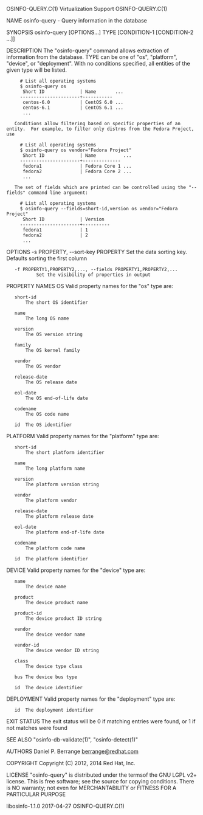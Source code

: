 OSINFO-QUERY.C(1)                                                                           Virtualization Support                                                                          OSINFO-QUERY.C(1)



NAME
       osinfo-query - Query information in the database

SYNOPSIS
       osinfo-query [OPTIONS...] TYPE [CONDITION-1 [CONDITION-2 ...]]

DESCRIPTION
       The "osinfo-query" command allows extraction of information from the database. TYPE can be one of "os", "platform", "device", or "deployment". With no conditions specified, all entities of the given
       type will be listed.

         # List all operating systems
         $ osinfo-query os
          Short ID             | Name       ...
         ----------------------+-----------
          centos-6.0           | CentOS 6.0 ...
          centos-6.1           | CentOS 6.1 ...
          ...

       Conditions allow filtering based on specific properties of an entity.  For example, to filter only distros from the Fedora Project, use

         # List all operating systems
         $ osinfo-query os vendor="Fedora Project"
          Short ID             | Name          ...
         ----------------------+--------------
          fedora1              | Fedora Core 1 ...
          fedora2              | Fedora Core 2 ...
          ...

       The set of fields which are printed can be controlled using the "--fields" command line argument:

         # List all operating systems
         $ osinfo-query --fields=short-id,version os vendor="Fedora Project"
          Short ID             | Version
         ----------------------+----------
          fedora1              | 1
          fedora2              | 2
          ...

OPTIONS
       -s PROPERTY, --sort-key PROPERTY
               Set the data sorting key. Defaults sorting the first column

       -f PROPERTY1,PROPERTY2,..., --fields PROPERTY1,PROPERTY2,...
               Set the visibility of properties in output

PROPERTY NAMES
   OS
       Valid property names for the "os" type are:

       short-id
           The short OS identifier

       name
           The long OS name

       version
           The OS version string

       family
           The OS kernel family

       vendor
           The OS vendor

       release-date
           The OS release date

       eol-date
           The OS end-of-life date

       codename
           The OS code name

       id  The OS identifier

   PLATFORM
       Valid property names for the "platform" type are:

       short-id
           The short platform identifier

       name
           The long platform name

       version
           The platform version string

       vendor
           The platform vendor

       release-date
           The platform release date

       eol-date
           The platform end-of-life date

       codename
           The platform code name

       id  The platform identifier

   DEVICE
       Valid property names for the "device" type are:

       name
           The device name

       product
           The device product name

       product-id
           The device product ID string

       vendor
           The device vendor name

       vendor-id
           The device vendor ID string

       class
           The device type class

       bus The device bus type

       id  The device identifier

   DEPLOYMENT
       Valid property names for the "deployment" type are:

       id  The deployment identifier

EXIT STATUS
       The exit status will be 0 if matching entries were found, or 1 if not matches were found

SEE ALSO
       "osinfo-db-validate(1)", "osinfo-detect(1)"

AUTHORS
       Daniel P. Berrange <berrange@redhat.com>

COPYRIGHT
       Copyright (C) 2012, 2014 Red Hat, Inc.

LICENSE
       "osinfo-query" is distributed under the termsof the GNU LGPL v2+ license. This is free software; see the source for copying conditions.  There is NO warranty; not even for MERCHANTABILITY or FITNESS
       FOR A PARTICULAR PURPOSE



libosinfo-1.1.0                                                                                   2017-04-27                                                                                OSINFO-QUERY.C(1)
